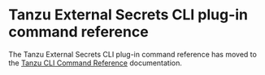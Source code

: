 # Tanzu External Secrets CLI plug-in command reference

The Tanzu External Secrets CLI plug-in command reference has moved to the [Tanzu CLI Command Reference](https://docs.vmware.com/en/VMware-Tanzu-CLI/1.1/tanzu-cli/tanzu-external-secrets.html) documentation.
